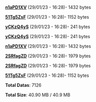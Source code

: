 [**n1aPD1XV**](/data/n1aPD1XV.txt) (29/01/23 - 16:28)- 1432 bytes

[**51Tg5ZsF**](/data/51Tg5ZsF.txt) (29/01/23 - 16:28)- 1152 bytes

[**yCKzQ4yS**](/data/yCKzQ4yS.txt) (29/01/23 - 16:28)- 241 bytes

[**yCKzQ4yS**](/data/yCKzQ4yS.txt) (29/01/23 - 16:28)- 241 bytes

[**n1aPD1XV**](/data/n1aPD1XV.txt) (29/01/23 - 16:28)- 1432 bytes

[**2SRfagZD**](/data/2SRfagZD.txt) (29/01/23 - 16:28)- 1979 bytes

[**2SRfagZD**](/data/2SRfagZD.txt) (29/01/23 - 16:28)- 1979 bytes

[**51Tg5ZsF**](/data/51Tg5ZsF.txt) (29/01/23 - 16:28)- 1152 bytes

**Total Datas**: 7126

**Total Size**: 40.90 MB / 40.9 MB